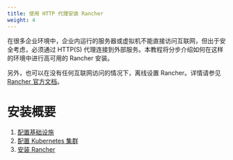 ```yaml
---
title: 使用 HTTP 代理安装 Rancher
weight: 4
---
```


在很多企业环境中，企业内运行的服务器或虚拟机不能直接访问互联网，但出于安全考虑，必须通过 HTTP(S) 代理连接到外部服务。本教程将分步介绍如何在这样的环境中进行高可用的 Rancher 安装。

另外，也可以在没有任何互联网访问的情况下，离线设置 Rancher。详情请参见 [Rancher 官方文档]({{<baseurl>}}/rancher/v2.6/en/installation/other-installation-methods/air-gap/)。

# 安装概要

1. [配置基础设施]({{<baseurl>}}/rancher/v2.6/en/installation/other-installation-methods/behind-proxy/prepare-nodes/)
2. [配置 Kubernetes 集群]({{<baseurl>}}/rancher/v2.6/en/installation/other-installation-methods/behind-proxy/launch-kubernetes/)
3. [安装 Rancher]({{<baseurl>}}/rancher/v2.6/en/installation/other-installation-methods/behind-proxy/install-rancher/)
